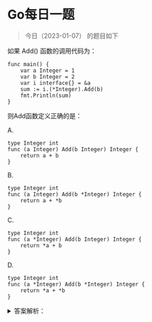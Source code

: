 # Go每日一题

> 今日（2023-01-07） 的题目如下

如果 Add() 函数的调用代码为：

```golang
func main() {
	var a Integer = 1
	var b Integer = 2
	var i interface{} = &a
	sum := i.(*Integer).Add(b)
	fmt.Println(sum)
}
```

则Add函数定义正确的是：

A.
```golang
type Integer int
func (a Integer) Add(b Integer) Integer {
    return a + b
}
```

B.
```golang
type Integer int
func (a Integer) Add(b *Integer) Integer {
    return a + *b
}
```

C.
```golang
type Integer int
func (a *Integer) Add(b Integer) Integer {
    return *a + b
}
```

D.
```golang
type Integer int
func (a *Integer) Add(b *Integer) Integer {
    return *a + *b
}
```

<details>
<summary>答案解析：</summary>
<div>

参考答案及解析：AC。

知识点：类型断言、方法集。

> go 中有些的变量不可以寻址，指的是不能通过&获得其地址。
>
> 所以 `func(*A)` 只能接收 `*A`, `func(A)` 可以接收 `A` 或者 `*A` ,通过指针一定能得到变量的值 `*A` -> `A`

> `func(A)` 可以接收 `*A` 和 `A`，`func(*A)` 只能接收 `A`，因为有些变量不可寻址（&获取地址）

</div>
</details>